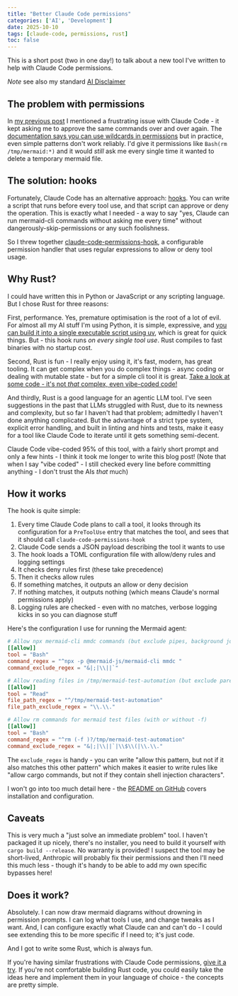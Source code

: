 ```yaml
---
title: "Better Claude Code permissions"
categories: ['AI', 'Development']
date: 2025-10-10
tags: [claude-code, permissions, rust]
toc: false
---
```


This is a short post (two in one day!) to talk about a new tool I've written to help with Claude Code permissions.

_Note_ see also my standard [AI Disclaimer](/ai-disclaimer/)

## The problem with permissions

In [my previous post](/2025/10/10/agent-mermaid-reporting-for-duty/) I mentioned a frustrating issue with Claude Code - it kept asking me to approve the same commands over and over again. The [documentation says you can use wildcards in permissions](https://docs.claude.com/en/docs/claude-code/iam#tool-specific-permission-rules) but in practice, even simple patterns don't work reliably. I'd give it permissions like `Bash(rm /tmp/mermaid:*)` and it would _still_ ask me every single time it wanted to delete a temporary mermaid file.

## The solution: hooks

Fortunately, Claude Code has an alternative approach: [hooks](https://docs.claude.com/en/docs/claude-code/iam#additional-permission-control-with-hooks). You can write a script that runs before every tool use, and that script can approve or deny the operation. This is exactly what I needed - a way to say "yes, Claude can run mermaid-cli commands without asking me every time" without dangerously-skip-permissions or any such foolishness.

So I threw together [claude-code-permissions-hook](https://github.com/kornysietsma/claude-code-permissions-hook), a configurable permission handler that uses regular expressions to allow or deny tool usage.

## Why Rust?

I could have written this in Python or JavaScript or any scripting language. But I chose Rust for three reasons:

First, performance. Yes, premature optimisation is the root of a lot of evil. For almost all my AI stuff I'm using Python, it is simple, expressive, and [you can build it into a single executable script using uv](https://docs.astral.sh/uv/guides/scripts/), which is great for quick things. But - this hook runs _on every single tool use_. Rust compiles to fast binaries with no startup cost.

Second, Rust is fun - I really enjoy using it, it's fast, modern, has great tooling. It can get complex when you do complex things - async coding or dealing with mutable state - but for a simple cli tool it is great. [Take a look at some code - it's not _that_ complex, even vibe-coded code!](https://github.com/kornysietsma/claude-code-permissions-hook/blob/main/src/main.rs)

And thirdly, Rust is a good language for an agentic LLM tool. I've seen suggestions in the past that LLMs struggled with Rust, due to its newness and complexity, but so far I haven't had that problem; admittedly I haven't done anything complicated. But the advantage of a strict type system, explicit error handling, and built in linting and hints and tests, make it easy for a tool like Claude Code to iterate until it gets something semi-decent.

Claude Code vibe-coded 95% of this tool, with a fairly short prompt and only a few hints - I think it took me longer to write this blog post!  (Note that when I say "vibe coded" - I still checked every line before committing anything - I don't trust the AIs _that_ much)

## How it works

The hook is quite simple:

1. Every time Claude Code plans to call a tool, it looks through its configuration for a `PreToolUse` entry that matches the tool, and sees that it should call `claude-code-permissions-hook`
2. Claude Code sends a JSON payload describing the tool it wants to use
3. The hook loads a TOML configuration file with allow/deny rules and logging settings
4. It checks deny rules first (these take precedence)
5. Then it checks allow rules
6. If something matches, it outputs an allow or deny decision
7. If nothing matches, it outputs nothing (which means Claude's normal permissions apply)
8. Logging rules are checked - even with no matches, verbose logging kicks in so you can diagnose stuff

Here's the configuration I use for running the Mermaid agent:

```toml
# Allow npx mermaid-cli mmdc commands (but exclude pipes, background jobs, etc.)
[[allow]]
tool = "Bash"
command_regex = "^npx -p @mermaid-js/mermaid-cli mmdc "
command_exclude_regex = "&|;|\\||`"

# Allow reading files in /tmp/mermaid-test-automation (but exclude parent navigation)
[[allow]]
tool = "Read"
file_path_regex = "^/tmp/mermaid-test-automation"
file_path_exclude_regex = "\\.\\."

# Allow rm commands for mermaid test files (with or without -f)
[[allow]]
tool = "Bash"
command_regex = "^rm (-f )?/tmp/mermaid-test-automation"
command_exclude_regex = "&|;|\\||`|\\$\\(|\\.\\."
```

The `exclude_regex` is handy - you can write "allow this pattern, but not if it also matches this other pattern" which makes it easier to write rules like "allow cargo commands, but not if they contain shell injection characters".

I won't go into too much detail here - the [README on GitHub](https://github.com/kornysietsma/claude-code-permissions-hook) covers installation and configuration.

## Caveats

This is very much a "just solve an immediate problem" tool. I haven't packaged it up nicely, there's no installer, you need to build it yourself with `cargo build --release`. No warranty is provided! I suspect the tool may be short-lived, Anthropic will probably fix their permissions and then I'll need this much less - though it's handy to be able to add my own specific bypasses here!

## Does it work?

Absolutely. I can now draw mermaid diagrams without drowning in permission prompts. I can log what tools I use, and change tweaks as I want. And, I can configure exactly what Claude can and can't do - I could see extending this to be more specific if I need to; it's just code.

And I got to write some Rust, which is always fun.

If you're having similar frustrations with Claude Code permissions, [give it a try](https://github.com/kornysietsma/claude-code-permissions-hook). If you're not comfortable building Rust code, you could easily take the ideas here and implement them in your language of choice - the concepts are pretty simple.
